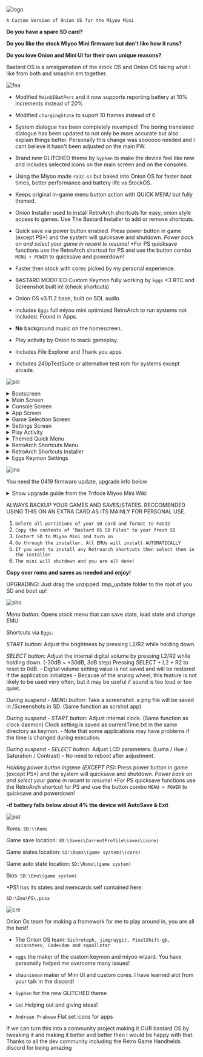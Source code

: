 ![logo](https://user-images.githubusercontent.com/106662128/179464287-bf776fbb-b4bb-4603-ac72-e53d26d1753d.png)

`A Custom Version of Onion OS for the Miyoo Mini`

**Do you have a spare SD card?** 

**Do you like the stock Miyoo Mini firmware but don't like how it runs?** 

**Do you love Onion and Mini UI for their own unique reasons?** 

Bastard OS is a amalgamation of the stock OS and Onion OS taking what I like from both and smashin em together.

![fea](https://user-images.githubusercontent.com/106662128/179464381-e85cb7c7-fe51-46f6-8121-676b8ab352ba.png)

* Modified `MainUIBatPerc` and it now supports reporting battery at 10% increments instead of 20%

* Modified `chargingState` to suport 10 frames instead of 6

* System dialogue has been completely revamped! The boring translated dialogue has been updated to not only be more accurate but also explain things better. Personally this change was soooooo needed and I cant believe it hasn't been adjusted on the main FW.

* Brand new GLITCHED theme by `Syphen` to make the device feel like new and includes selected icons on the main screen and on the consoles.

* Using the Miyoo made `ra32.ss` but baked into Onion OS for faster boot times, better performance and battery life vs StockOS.

* Keeps original in-game menu button action with QUICK MENU but fully themed.

* Onion Installer used to install RetroArch shortcuts for easy, onion style access to games. Use The Bastard Installer to add or remove shortcuts.

* Quick save via power button enabled. Press power button in game (except PS*) and the system will quicksave and shutdown. *Power back on and select your game in recent to resume!* *For PS quicksave functions use the RetroArch shortcut for PS and use the button combo `MENU + POWER` to quicksave and powerdown!

* Faster then stock with cores picked by my personal experience.

* BASTARD MODIFIED Custom Keymon fully working by `Eggs` <3 RTC and Screenshot built in! (check shortcuts)

* Onion OS v3.11.2 base, built on SDL audio.

* includes `Eggs` full miyoo mini optimized RetroArch to run systems not included. Found in Apps.

* **No** background music on the homescreen.

* Play activity by Onion to teack gameplay.

* Includes File Explorer and Thank you apps.

* Includes 240pTestSuite or alternative test rom for systems except arcade.

![pic](https://user-images.githubusercontent.com/106662128/179464441-88b770d9-4eda-40f6-a63d-ea6dfe827c8f.png)

<details><summary>Bootscreen</summary><br>

![1](https://user-images.githubusercontent.com/106662128/179469532-e125b0b4-ad60-4239-98c5-0004aa2c4a66.png)
  
</details>

<details><summary>Main Screen</summary><br>
  
![2](https://user-images.githubusercontent.com/106662128/179469567-7aeceecf-be27-41fb-8539-639f9e477fb7.png)

</details>
  
<details><summary>Console Screen</summary><br>

![3](https://user-images.githubusercontent.com/106662128/179469598-8891a12b-b568-4af5-aaee-134735ea4bfc.png)
![4](https://user-images.githubusercontent.com/106662128/179469627-ad5537d6-174e-47bf-b17f-694f0b8cd354.png)

</details>

<details><summary>App Screen</summary><br>
  
![5](https://user-images.githubusercontent.com/106662128/179469677-26ccf97d-195f-48ce-b130-2f3a58ce8f73.png)

</details>

<details><summary>Game Selection Screen</summary><br>
  
![6](https://user-images.githubusercontent.com/106662128/179469839-27b7ba44-71f8-4e07-8fe1-f03bf84332d6.png)
![7](https://user-images.githubusercontent.com/106662128/179469849-8801273d-6ea7-485c-a33a-fb405ada23d4.png)

</details>
  
<details><summary>Settings Screen</summary><br>

![8](https://user-images.githubusercontent.com/106662128/179469927-8d4f0c32-5656-47dc-acd4-0f0478c268bc.png)
![9](https://user-images.githubusercontent.com/106662128/179469930-e226ba51-6b6a-4cfb-ab6c-07eafec4e21e.png)
![10](https://user-images.githubusercontent.com/106662128/179469931-0a6788c8-715f-45e7-b481-5e19d2333bfe.png)
![11](https://user-images.githubusercontent.com/106662128/179469934-fe527737-4316-4c69-bc9d-eaf6fb49f124.png)
![12](https://user-images.githubusercontent.com/106662128/179469935-efa3bdac-e417-422e-8486-cc44702e782a.png)  

</details>
  
<details><summary>Play Activity</summary><br>
  
![13](https://user-images.githubusercontent.com/106662128/179469972-dbf503bd-d37b-4041-a6e5-6f075461d64c.png)

</details>
  
<details><summary>Themed Quick Menu</summary><br>
 
![Pokemon Unbound_021](https://user-images.githubusercontent.com/106662128/179470016-9a6474a2-f721-4860-95e1-52cf2c3393cc.png)
![14](https://user-images.githubusercontent.com/106662128/179470018-ccaabdb9-3ecf-4424-964c-c24dac3b056b.png)
![Pokémon Pinball_000](https://user-images.githubusercontent.com/106662128/179470019-aefaa386-efa3-472d-8e58-07d55baedffd.png)
![15](https://user-images.githubusercontent.com/106662128/179470023-ebdd3cc3-4ed9-4fb7-9ee9-fc45549fec8a.png)

</details>
  
<details><summary>RetroArch Shortcuts Menu</summary><br>
  
![16](https://user-images.githubusercontent.com/106662128/179470096-e2f0235d-b1b0-40dd-b169-472606dd9d5f.png)
![17](https://user-images.githubusercontent.com/106662128/179470099-f538ca76-e70c-406f-b93a-6becaba44cd4.png)
![18](https://user-images.githubusercontent.com/106662128/179470100-96af0d03-b5e0-46c5-8737-34d319b5f12e.png)
![19](https://user-images.githubusercontent.com/106662128/179470101-3fcffcdc-5c84-4081-83a8-fa07429d7444.png)
![20](https://user-images.githubusercontent.com/106662128/179470103-f92585a8-a9e4-4aae-95ed-b9885ab26273.png)
![21](https://user-images.githubusercontent.com/106662128/179470104-f4b1c2d7-d6ae-4ce7-977e-9572e1ad2770.png)

</details>
 
<details><summary>RetroArch Shortcuts Installer</summary><br>
  
![22](https://user-images.githubusercontent.com/106662128/179470136-4539da9a-8862-4701-8eed-241abf64d10f.png)
![23](https://user-images.githubusercontent.com/106662128/179470141-a9adb32d-1e19-4f1a-8284-0fab07660528.png)

</details>
  
<details><summary>Eggs Keymon Settings</summary><br>

![24](https://user-images.githubusercontent.com/106662128/179470181-e4b81533-ad27-495e-950e-aad87baf8439.png)
![25](https://user-images.githubusercontent.com/106662128/179470186-d4ec3c61-0814-49dc-913b-2ca3b948a8c4.png)

</details>

![ins](https://user-images.githubusercontent.com/106662128/179464498-19d3acf8-0cad-4b63-ad13-f92609c9a346.png)

You need the 0419 firmware update, upgrade info below

<details><summary>Show upgrade guide from the Trifoce Miyoo Mini Wiki</summary><br>
<a href="https://github.com/TriForceX/MiyooCFW/wiki/Miyoo-Mini#firmware-update-guide" rel="nofollow">Source with picture guide</a>
  
  
<p>Download latest update direct from Miyoo from official <a href="https://lemiyoo.cn/upgrade" rel="nofollow">website</a> or from our <a href="https://drive.google.com/drive/folders/192KkgJ6rTy5gpYRyPIK4D0_apm8bwVlm?usp=sharing" rel="nofollow">backups</a></p>
<p><em><strong>NOTE PLEASE READ FIRST</strong></em></p>
<ol>
<li>use a trustworthy SD card(sandisk, toshiba, etc.)</li>
<li>Make sure miyoo283_fw.img was downloaded correctly (file size: 15,134,744 CRC32:814ED165)&amp; MD5 (miyoo283_fw.img) = 32ce41b44cf9d35f4ee9ceae0ba7827d</li>
</ol>
<p>Additional Tips: Please use a power plug that is not more than 5V, do not upgrade through the computers usb charging,
copy the firmware files to TF card immediately after upgrading the machine do not flash after playing games, otherwise its easy to lose data AND END UP WITH A brick!:)</p>
<p><em><strong>Note: VERY IMPORTANT Remove the battery first then proceed with the upgrade!</strong></em>
Step 1 Download Miyoo283_fw. Img firmware &amp; the A wild card zip.
Step 2 Copying TF cards connect to a computer through a card reader then copy the downloaded Miyoo283_Fw. img firmware directly to the root directory of the TF card.
Step 3 Upgrading Do not power off during upgrade! You can't press the power button! It turns into bricks!</p>
<ol>
<li>Power off remove the battery</li>
<li>Install the TF card back</li>
<li>Power on through Type C plug the data cable and enter charging state</li>
<li>Do not press the power button. It will enter the firmware upgrade state automatically.</li>
<li>The upgrade takes about 2 minutes after the update it will enter a charging state only then remove the cable very important as its still writing to internal NAND.</li>
</ol>
<p>Step 4 Please delete the Miyoo283_fw. Img firmware copied from the TF card after the upgrade!
Step 5 Copy (first backup your card,you will loose your saved data)Copy APP, Emu, RApp, RetroArch from the wild card folder that you downloaded to the TF card and directly overwrite any files is ask to.```</p>
<p>Additional Tips: Please use a power plug that is not more than 5V, do not upgrade through the computers usb charging,
copy the firmware files to TF card immediately after upgrading the machine do not start playing games, otherwise its easy to lose data AND END UP WITH A brick! :)</p>
</details>

ALWAYS BACKUP YOUR GAMES AND SAVES/STATES. RECCOMENDED USING THIS ON AN EXTRA CARD AS ITS MAINLY FOR PERSONAL USE.

1. `Delete all partitions of your SD card and format to Fat32`
2. `Copy the contents of "Bastard OS SD Files" to your fresh SD` 
3. `Instert SD to Miyoo Mini and turn on`
4. `Go through the installer. All EMUs will install AUTOMATICALLY`
5. `If you want to install any Retroarch shortcuts then select them in the installer`
3. `The mini will shutdown and you are all done!`

**Copy over roms and saves as needed and enjoy!**

UPGRADING: Just drag the unzipped .tmp_update folder to the root of you SD and boot up!

![sho](https://user-images.githubusercontent.com/106662128/179464581-e94610d4-5ec0-4d5b-b9d4-303a1f08deac.png)

*Menu button:* Opens stock menu that can save state, load state and change EMU

Shortcuts via `Eggs`:

*START button:* Adjust the brightness by pressing L2/R2 while holding down.

*SELECT button:* Adjust the internal digital volume by pressing L2/R2 while holding down. (-30dB \~ +30dB, 3dB step) Pressing SELECT + L2 + R2 to reset to 0dB. - Digital volume setting value is not saved and will be restored if the application initializes - Because of the analog wheel, this feature is not likely to be used very often, but it may be useful if sound is too loud or too quiet.

*During suspend - MENU button:* Take a screenshot. a png file will be saved in /Screenshots in SD. (Same function as scrshot app)

*During suspend - START button:* Adjust internal clock. (Same function as clock daemon) Clock setting is saved as currentTime.txt in the same directory as keymon. - Note that some applications may have problems if the time is changed during execution.

*During suspend - SELECT button:* Adjust LCD parameters. (Luma / Hue / Saturation / Contrast) - No need to reboot after adjustment.

*Holding power button ingame (EXCEPT PS):* Press power button in game (except PS*) and the system will quicksave and shutdown. *Power back on and select your game in recent to resume!* *For PS quicksave functions use the RetroArch shortcut for PS and use the button combo `MENU + POWER` to quicksave and powerdown!

**-if battery falls below about 4% the device will AutoSave & Exit**

![pat](https://user-images.githubusercontent.com/106662128/179464606-cbb53c0c-ca18-406b-8424-30a0480ce185.png)

Roms: `SD:\\Roms`

Game save location: `SD:\Saves\CurrentProfile\saves\(core)`

Game states location: `SD:\Roms\(game system)\(core)`

Game auto state location: `SD:\Roms\(game system)`

Bios: `SD:\Emu\(game system)`

\*PS1 has its states and memcards self contained here:

`SD:\Emu\PS\.pcsx`

![cre](https://user-images.githubusercontent.com/106662128/179464628-fffd8636-b30a-4ddd-af46-faea2fc9638d.png)

Onion Os team for making a framework for me to play around in, you are all the best!
* The Onion OS team: `Sichroteph, jimgraygit, PixelShift-gb, asiansteev, Codeudan and squallstar`

* `eggs` the maker of the custom keymon and miyoo wizard. You have personally helped me overcome many issues!

* `shauninman` maker of Mini UI and custom cores. I have learned alot from your talk in the discord!

* `Syphen` for the new GLITCHED theme

* `Saí` Helping out and giving ideas!

* `Andrean Prabowo` Flat set icons for apps


If we can turn this into a community project making it OUR bastard OS by tweaking it and making it better and better then I would be happy with that. Thanks to all the dev community including the Retro Game Handhelds discord for being amazing
